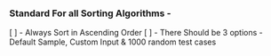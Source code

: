 ### Standard For all Sorting Algorithms -

[ ] - Always Sort in Ascending Order
[ ] - There Should be 3 options - Default Sample, Custom Input & 1000 random test cases
